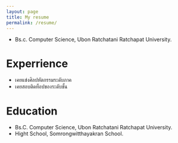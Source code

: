 ```yaml
---
layout: page
title: My resume 
permalink: /resume/
---
```

- Bs.c. Computer Science, Ubon Ratchatani Ratchapat University.

# Experrience
- เคยแข่งศิลปหัตกรรมระดับภาค
- เคยสอบติดท็อปของระดับชั้น

# Education
- Bs.C. Computer Science, Ubon Ratchatani Ratchapat University.
- Hight School, Somrongwitthayakran School.
